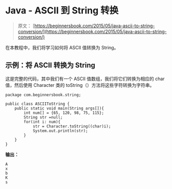 # Java - ASCII 到 String 转换

> 原文： [https://beginnersbook.com/2015/05/java-ascii-to-string-conversion/](https://beginnersbook.com/2015/05/java-ascii-to-string-conversion/)

在本教程中，我们将学习如何将 ASCII 值转换为 String。

## 示例：将 ASCII 转换为 String

这是完整的代码，其中我们有一个 ASCII 值数组，我们将它们转换为相应的 char 值，然后使用 Character 类的 toString（）方法将这些字符转换为字符串。

```
package com.beginnersbook.string;

public class ASCIIToString {
    public static void main(String args[]){
        int num[] = {65, 120, 98, 75, 115};
        String str =null;
        for(int i: num){
            str = Character.toString((char)i);
            System.out.println(str);
        }
    }
}
```

**输出：**

```
A
x
b
K
s
```